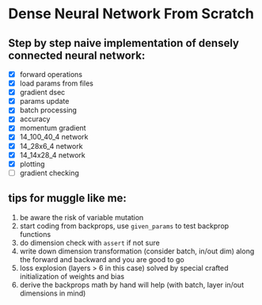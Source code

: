 # Dense Neural Network From Scratch

## Step by step naive implementation of densely connected neural network:
- [x] forward operations
- [x] load params from files
- [x] gradient dsec
- [x] params update
- [x] batch processing
- [x] accuracy
- [x] momentum gradient
- [x] 14_100_40_4 network
- [x] 14_28x6_4 network
- [x] 14_14x28_4 network
- [x] plotting
- [ ] gradient checking

## tips for muggle like me:
1. be aware the risk of variable mutation
2. start coding from backprops, use `given_params` to test backprop functions
3. do dimension check with `assert` if not sure
4. write down dimension transformation (consider batch, in/out dim) along the forward and backward and you are good to go
5. loss explosion (layers > 6 in this case) solved by special crafted initialization of weights and bias
6. derive the backprops math by hand will help (with batch, layer in/out dimensions in mind)
